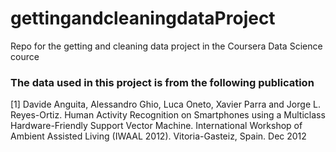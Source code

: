 # gettingandcleaningdataProject
Repo for the getting and cleaning data project in the Coursera Data Science cource

### The data used in this project is from the following publication
[1] Davide Anguita, Alessandro Ghio, Luca Oneto, Xavier Parra and Jorge L. Reyes-Ortiz. Human Activity Recognition on Smartphones using a Multiclass Hardware-Friendly Support Vector Machine. International Workshop of Ambient Assisted Living (IWAAL 2012). Vitoria-Gasteiz, Spain. Dec 2012

